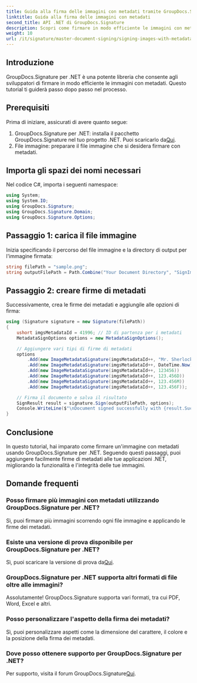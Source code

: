 ```yaml
---
title: Guida alla firma delle immagini con metadati tramite GroupDocs.Signature
linktitle: Guida alla firma delle immagini con metadati
second_title: API .NET di GroupDocs.Signature
description: Scopri come firmare in modo efficiente le immagini con metadati nelle tue applicazioni .NET usando GroupDocs.Signature. Questo tutorial passo dopo passo copre tutto, dall'installazione all'implementazione, consentendoti di migliorare i tuoi documenti con firme di metadati senza sforzo.
weight: 10
url: /it/signature/master-document-signing/signing-images-with-metadata/
---
```

## Introduzione

GroupDocs.Signature per .NET è una potente libreria che consente agli sviluppatori di firmare in modo efficiente le immagini con metadati. Questo tutorial ti guiderà passo dopo passo nel processo.

## Prerequisiti

Prima di iniziare, assicurati di avere quanto segue:

1.  GroupDocs.Signature per .NET: installa il pacchetto GroupDocs.Signature nel tuo progetto .NET. Puoi scaricarlo da[Qui](https://releases.groupdocs.com/signature/net/).
2. File immagine: preparare il file immagine che si desidera firmare con metadati.

## Importa gli spazi dei nomi necessari

Nel codice C#, importa i seguenti namespace:

```csharp
using System;
using System.IO;
using GroupDocs.Signature;
using GroupDocs.Signature.Domain;
using GroupDocs.Signature.Options;
```

## Passaggio 1: carica il file immagine

Inizia specificando il percorso del file immagine e la directory di output per l'immagine firmata:

```csharp
string filePath = "sample.png";            
string outputFilePath = Path.Combine("Your Document Directory", "SignImageWithMetadata", "SignedWithMetadata.png");
```

## Passaggio 2: creare firme di metadati

Successivamente, crea le firme dei metadati e aggiungile alle opzioni di firma:

```csharp
using (Signature signature = new Signature(filePath))
{
    ushort imgsMetadataId = 41996; // ID di partenza per i metadati
    MetadataSignOptions options = new MetadataSignOptions();

    // Aggiungere vari tipi di firme di metadati
    options
        .Add(new ImageMetadataSignature(imgsMetadataId++, "Mr. Sherlock Holmes")) // Valore stringa
        .Add(new ImageMetadataSignature(imgsMetadataId++, DateTime.Now))          // Valore DateTime
        .Add(new ImageMetadataSignature(imgsMetadataId++, 123456))                // Valore intero
        .Add(new ImageMetadataSignature(imgsMetadataId++, 123.456D))              // Doppio valore
        .Add(new ImageMetadataSignature(imgsMetadataId++, 123.456M))              // Valore decimale
        .Add(new ImageMetadataSignature(imgsMetadataId++, 123.456F));             // Valore float

    // Firma il documento e salva il risultato
    SignResult result = signature.Sign(outputFilePath, options);
    Console.WriteLine($"\nDocument signed successfully with {result.Succeeded.Count} signature(s).\nFile saved at: {outputFilePath}");
}
```

## Conclusione

In questo tutorial, hai imparato come firmare un'immagine con metadati usando GroupDocs.Signature per .NET. Seguendo questi passaggi, puoi aggiungere facilmente firme di metadati alle tue applicazioni .NET, migliorando la funzionalità e l'integrità delle tue immagini.

## Domande frequenti

### Posso firmare più immagini con metadati utilizzando GroupDocs.Signature per .NET?
Sì, puoi firmare più immagini scorrendo ogni file immagine e applicando le firme dei metadati.

### Esiste una versione di prova disponibile per GroupDocs.Signature per .NET?
 Sì, puoi scaricare la versione di prova da[Qui](https://releases.groupdocs.com/).

### GroupDocs.Signature per .NET supporta altri formati di file oltre alle immagini?
Assolutamente! GroupDocs.Signature supporta vari formati, tra cui PDF, Word, Excel e altri.

### Posso personalizzare l'aspetto della firma dei metadati?
Sì, puoi personalizzare aspetti come la dimensione del carattere, il colore e la posizione della firma dei metadati.

### Dove posso ottenere supporto per GroupDocs.Signature per .NET?
 Per supporto, visita il forum GroupDocs.Signature[Qui](https://forum.groupdocs.com/c/signature/13).